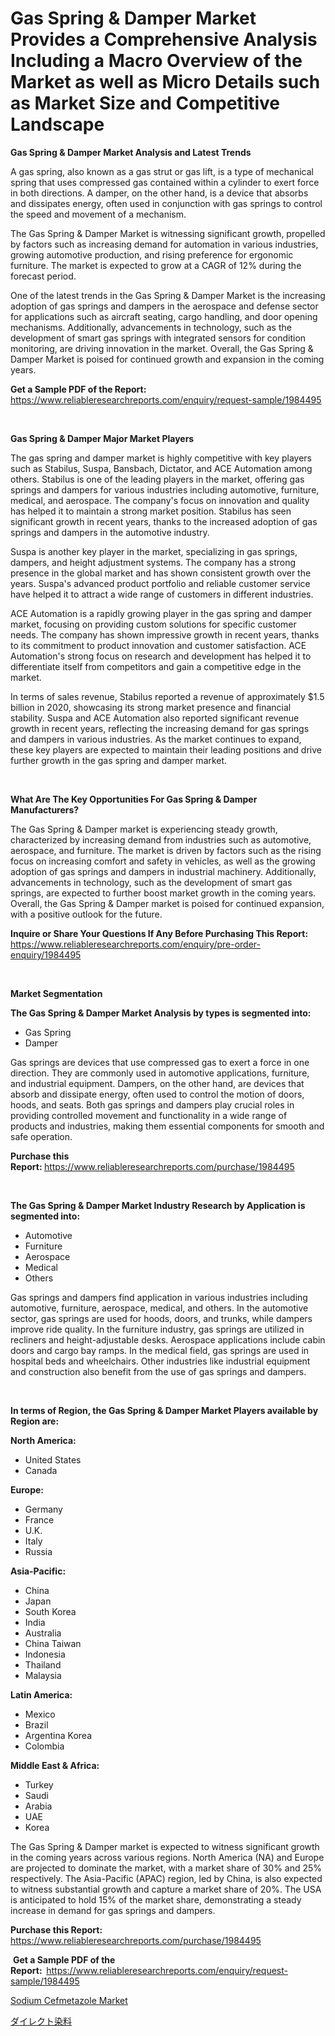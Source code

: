 <p><h1>Gas Spring & Damper Market Provides a Comprehensive Analysis Including a Macro Overview of the Market as well as Micro Details such as Market Size and Competitive Landscape</h1></p><p><strong>Gas Spring & Damper Market Analysis and Latest Trends</strong></p>
<p><p>A gas spring, also known as a gas strut or gas lift, is a type of mechanical spring that uses compressed gas contained within a cylinder to exert force in both directions. A damper, on the other hand, is a device that absorbs and dissipates energy, often used in conjunction with gas springs to control the speed and movement of a mechanism.</p><p>The Gas Spring & Damper Market is witnessing significant growth, propelled by factors such as increasing demand for automation in various industries, growing automotive production, and rising preference for ergonomic furniture. The market is expected to grow at a CAGR of 12% during the forecast period.</p><p>One of the latest trends in the Gas Spring & Damper Market is the increasing adoption of gas springs and dampers in the aerospace and defense sector for applications such as aircraft seating, cargo handling, and door opening mechanisms. Additionally, advancements in technology, such as the development of smart gas springs with integrated sensors for condition monitoring, are driving innovation in the market. Overall, the Gas Spring & Damper Market is poised for continued growth and expansion in the coming years.</p></p>
<p><strong>Get a Sample PDF of the Report:&nbsp;</strong> <a href="https://www.reliableresearchreports.com/enquiry/request-sample/1984495">https://www.reliableresearchreports.com/enquiry/request-sample/1984495</a></p>
<p>&nbsp;</p>
<p><strong>Gas Spring & Damper Major Market Players</strong></p>
<p><p>The gas spring and damper market is highly competitive with key players such as Stabilus, Suspa, Bansbach, Dictator, and ACE Automation among others. Stabilus is one of the leading players in the market, offering gas springs and dampers for various industries including automotive, furniture, medical, and aerospace. The company's focus on innovation and quality has helped it to maintain a strong market position. Stabilus has seen significant growth in recent years, thanks to the increased adoption of gas springs and dampers in the automotive industry.</p><p>Suspa is another key player in the market, specializing in gas springs, dampers, and height adjustment systems. The company has a strong presence in the global market and has shown consistent growth over the years. Suspa's advanced product portfolio and reliable customer service have helped it to attract a wide range of customers in different industries.</p><p>ACE Automation is a rapidly growing player in the gas spring and damper market, focusing on providing custom solutions for specific customer needs. The company has shown impressive growth in recent years, thanks to its commitment to product innovation and customer satisfaction. ACE Automation's strong focus on research and development has helped it to differentiate itself from competitors and gain a competitive edge in the market.</p><p>In terms of sales revenue, Stabilus reported a revenue of approximately $1.5 billion in 2020, showcasing its strong market presence and financial stability. Suspa and ACE Automation also reported significant revenue growth in recent years, reflecting the increasing demand for gas springs and dampers in various industries. As the market continues to expand, these key players are expected to maintain their leading positions and drive further growth in the gas spring and damper market.</p></p>
<p>&nbsp;</p>
<p><strong>What Are The Key Opportunities For Gas Spring & Damper Manufacturers?</strong></p>
<p><p>The Gas Spring & Damper market is experiencing steady growth, characterized by increasing demand from industries such as automotive, aerospace, and furniture. The market is driven by factors such as the rising focus on increasing comfort and safety in vehicles, as well as the growing adoption of gas springs and dampers in industrial machinery. Additionally, advancements in technology, such as the development of smart gas springs, are expected to further boost market growth in the coming years. Overall, the Gas Spring & Damper market is poised for continued expansion, with a positive outlook for the future.</p></p>
<p><strong>Inquire or Share Your Questions If Any Before Purchasing This Report:</strong> <a href="https://www.reliableresearchreports.com/enquiry/pre-order-enquiry/1984495">https://www.reliableresearchreports.com/enquiry/pre-order-enquiry/1984495</a></p>
<p>&nbsp;</p>
<p><strong>Market Segmentation</strong></p>
<p><strong>The Gas Spring & Damper Market Analysis by types is segmented into:</strong></p>
<p><ul><li>Gas Spring</li><li>Damper</li></ul></p>
<p><p>Gas springs are devices that use compressed gas to exert a force in one direction. They are commonly used in automotive applications, furniture, and industrial equipment. Dampers, on the other hand, are devices that absorb and dissipate energy, often used to control the motion of doors, hoods, and seats. Both gas springs and dampers play crucial roles in providing controlled movement and functionality in a wide range of products and industries, making them essential components for smooth and safe operation.</p></p>
<p><strong>Purchase this Report:&nbsp;</strong><a href="https://www.reliableresearchreports.com/purchase/1984495">https://www.reliableresearchreports.com/purchase/1984495</a></p>
<p>&nbsp;</p>
<p><strong>The Gas Spring & Damper Market Industry Research by Application is segmented into:</strong></p>
<p><ul><li>Automotive</li><li>Furniture</li><li>Aerospace</li><li>Medical</li><li>Others</li></ul></p>
<p><p>Gas springs and dampers find application in various industries including automotive, furniture, aerospace, medical, and others. In the automotive sector, gas springs are used for hoods, doors, and trunks, while dampers improve ride quality. In the furniture industry, gas springs are utilized in recliners and height-adjustable desks. Aerospace applications include cabin doors and cargo bay ramps. In the medical field, gas springs are used in hospital beds and wheelchairs. Other industries like industrial equipment and construction also benefit from the use of gas springs and dampers.</p></p>
<p>&nbsp;</p>
<p><strong>In terms of Region, the Gas Spring & Damper Market Players available by Region are:</strong></p>
<p>
    <p> <strong> North America: </strong>
        <ul>
            <li>United States</li>
            <li>Canada</li>
        </ul>
        </p> 
    <p> <strong> Europe: </strong>
        <ul>
            <li>Germany</li>
            <li>France</li>
            <li>U.K.</li>
            <li>Italy</li>
            <li>Russia</li>
        </ul>
        </p> 
    <p> <strong> Asia-Pacific: </strong>
        <ul>
            <li>China</li>
            <li>Japan</li>
            <li>South Korea</li>
            <li>India</li>
            <li>Australia</li>
            <li>China Taiwan</li>
            <li>Indonesia</li>
            <li>Thailand</li>
            <li>Malaysia</li>
        </ul>
        </p> 
    <p> <strong> Latin America: </strong>
        <ul>
            <li>Mexico</li>
            <li>Brazil</li>
            <li>Argentina Korea</li>
            <li>Colombia</li>
        </ul>
        </p> 
    <p> <strong> Middle East & Africa: </strong>
        <ul>
            <li>Turkey</li>
            <li>Saudi</li>
            <li>Arabia</li>
            <li>UAE</li>
            <li>Korea</li>
        </ul>
    </p>
    </p>
<p><p>The Gas Spring & Damper market is expected to witness significant growth in the coming years across various regions. North America (NA) and Europe are projected to dominate the market, with a market share of 30% and 25% respectively. The Asia-Pacific (APAC) region, led by China, is also expected to witness substantial growth and capture a market share of 20%. The USA is anticipated to hold 15% of the market share, demonstrating a steady increase in demand for gas springs and dampers.</p></p>
<p><strong>Purchase this Report: </strong><a href="https://www.reliableresearchreports.com/purchase/1984495">https://www.reliableresearchreports.com/purchase/1984495</a></p>
<p>&nbsp;<strong>Get a Sample PDF of the Report:&nbsp;&nbsp;</strong><a href="https://www.reliableresearchreports.com/enquiry/request-sample/1984495">https://www.reliableresearchreports.com/enquiry/request-sample/1984495</a></p>
<p><strong></strong></p>
<p><p><a href="https://github.com/ruddyyedelwadw/Market-Research-Report-List-1/blob/main/sodium-cefmetazole-market.md">Sodium Cefmetazole Market</a></p><p><a href="https://medium.com/@evekerluke2023/%E7%9B%B4%E6%8E%A5%E6%9F%93%E6%96%99%E5%B8%82%E5%A0%B4%E9%9B%86%E4%B8%AD%E5%9C%A8%E5%B8%82%E5%A0%B4%E4%BB%BD%E9%A1%8D-%E8%A6%8F%E6%A8%A1%E5%92%8C%E9%A0%90%E6%B8%AC%E9%A0%90%E6%B8%AC%E4%B9%8B%E4%B8%8A-%E7%9B%B4%E5%88%B02031%E5%B9%B4-46f08aee5a6d">ダイレクト染料</a></p></p>